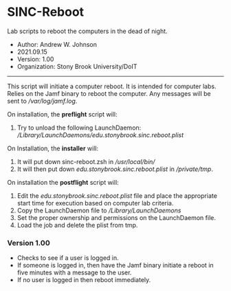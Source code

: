 # SINC-Reboot
Lab scripts to reboot the computers in the dead of night.
- Author: Andrew W. Johnson
- 2021.09.15
- Version: 1.00
- Organization: Stony Brook University/DoIT
---
This script will initiate a computer reboot. It is intended for computer labs. Relies on the Jamf binary to reboot the computer. Any messages will be sent to */var/log/jamf.log*.

On installation, the **preflight** script will:
1. Try to unload the following LaunchDaemon: */Library/LaunchDaemons/edu.stonybrook.sinc.reboot.plist*

On Installation, the **installer** will:

1. It will put down sinc-reboot.zsh in */usr/local/bin/*
2. It will then put down *edu.stonybrook.sinc.reboot.plist* in */private/tmp*.

On installation the **postflight** script will:

1. Edit the *edu.stonybrook.sinc.reboot.plist* file and place the appropriate start time for execution based on computer lab criteria.
2. Copy the LaunchDaemon file to */Library/LaunchDaemons*
3. Set the proper ownership and permissions on the LaunchDaemon file.
4. Load the job and delete the plist from tmp.

### Version 1.00
- Checks to see if a user is logged in.
- If someone is logged in, then have the Jamf binary initiate a reboot in five minutes with a message to the user.
- If no user is logged in then reboot immediately.
